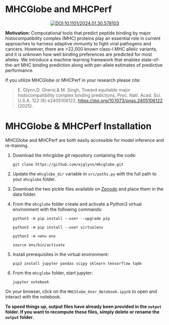 <div align="left">

# MHCGlobe and MHCPerf

</div>


<div align="center">
    
[![DOI:10.1101/2024.01.30.578103](http://img.shields.io/badge/DOI-10.1073/2024.01.30.578103-B31B1B.svg)](https://doi.org/10.1073/pnas.2405106122)

</div>


**Motivation:** Computational tools that predict peptide binding by major histocompatibility complex (MHC) proteins play an essential role in current approaches to harness adaptive immunity to fight viral pathogens and cancers. However, there are >22,000 known class-I MHC allelic variants, and it is unknown how well binding preferences are predicted for most alleles. We introduce a machine learning framework that enables state-of-the-art MHC binding prediction along with per-allele estimates of predictive performance. 

If you utilize MHCGlobe or MHCPerf in your research please cite:

> E. Glynn,D. Ghersi,& M. Singh,  Toward equitable major histocompatibility complex binding predictions, Proc. Natl. Acad. Sci. U.S.A. 122 (8) e2405106122, https://doi.org/10.1073/pnas.2405106122 (2025).

# MHCGlobe & MHCPerf Installation

MHCGlobe and MHCPerf are both easily accessible for model inference and re-training.

1) Download the mhcglobe git repository containing the code:

    `git clone https://github.com/ejglynn/mhcglobe.git`

2) Update the `mhcglobe_dir` variable in `src/paths.py` with the full path to your `mhcglobe` folder.
3) Download the two pickle files available on [Zenodo](https://zenodo.org/records/14902982?token=eyJhbGciOiJIUzUxMiJ9.eyJpZCI6ImE0YmI3NDE0LThiNTgtNDRhOS04YWUxLThlN2E2ZWI3ZjdmYyIsImRhdGEiOnt9LCJyYW5kb20iOiI2MzgyZTFhMjMyNjE0YzAyMTA1OGIyNzFhNGE5MzA0OCJ9.1VTHMcnqipmYLAKVvO16GDZRVUnoPtzoQFi4DvG6fqianmCi7Q55wwpqMFWADHEm8Jx1T5d3Xkwaq2B2ZmToog) and place them in the data folder.
    
4) From the `mhcglobe` folder create and activate a Python3 virtual environment with the following commands:

    `python3 -m pip install --user --upgrade pip`

    `python3 -m pip install --user virtualenv`

    `python3 -m venv env`
    
    `source env/bin/activate`

5) Install prerequisites in the virtual environment:

    `pip3 install jupyter pandas scipy sklearn tensorflow tqdm`

6) From the `mhcglobe` folder, start jupyter:

    `jupyter notebook`

On your browser, click on the `MHCGlobe_User_Notebook.ipynb` to open and interact with the notebook.

**To speed things up, output files have already been provided in the `output` folder. If you want to recompute these files, simply delete or rename the `output` folder.**

